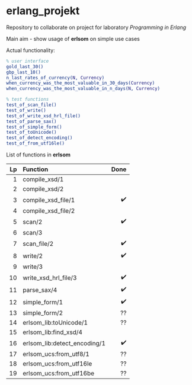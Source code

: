 # erlang_projekt
Repository to collaborate on project for laboratory _Programming in Erlang_

Main aim - show usage of **erlsom** on simple use cases

Actual functionality:
```erlang
% user interface
gold_last_30()
gbp_last_10()
n_last_rates_of_currency(N, Currency)
when_currency_was_the_most_valuable_in_30_days(Currency)
when_currency_was_the_most_valuable_in_n_days(N, Currency)

% test functions
test_of_scan_file() 
test_of_write()
test_of_write_xsd_hrl_file()
test_of_parse_sax()
test_of_simple_form()
test_of_toUnicode()
test_of_detect_encoding()
test_of_from_utf16le()
```

List of functions in **erlsom**

| Lp | Function                   | Done               |
|---:|:---------------------------| ------------------:|
| 1  | compile_xsd/1              |  |
| 2  | compile_xsd/2              |  |
| 3  | compile_xsd_file/1         | :heavy_check_mark: |
| 4  | compile_xsd_file/2         |  |
| 5  | scan/2                     | :heavy_check_mark: |
| 6  | scan/3                     |  |
| 7  | scan_file/2                | :heavy_check_mark: |
| 8  | write/2                    | :heavy_check_mark: |
| 9  | write/3                    |  |
| 10 | write_xsd_hrl_file/3       | :heavy_check_mark: |
| 11 | parse_sax/4                | :heavy_check_mark: |
| 12 | simple_form/1              | :heavy_check_mark: |
| 13 | simple_form/2              |  ??
| 14 | erlsom_lib:toUnicode/1     |  ??
| 15 | erlsom_lib:find_xsd/4      |  |
| 16 | erlsom_lib:detect_encoding/1 | :heavy_check_mark: |
| 17 | erlsom_ucs:from_utf8/1       | ??
| 18 | erlsom_ucs:from_utf16le      | ??
| 19 | erlsom_ucs:from_utf16be      | ??


